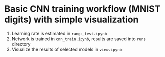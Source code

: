 
# Basic CNN training workflow (MNIST digits) with simple visualization

1. Learning rate is estimated in `range_test.ipynb`
2. Network is trained in `cnn_train.ipynb`, results are saved into `runs` directory
3. Visualize the results of selected models in `view.ipynb`

